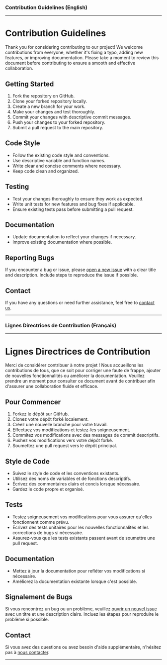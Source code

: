 ### Contribution Guidelines (English)

---

# Contribution Guidelines

Thank you for considering contributing to our project! We welcome contributions from everyone, whether it's fixing a typo, adding new features, or improving documentation. Please take a moment to review this document before contributing to ensure a smooth and effective collaboration.

## Getting Started

1. Fork the repository on GitHub.
2. Clone your forked repository locally.
3. Create a new branch for your work.
4. Make your changes and test thoroughly.
5. Commit your changes with descriptive commit messages.
6. Push your changes to your forked repository.
7. Submit a pull request to the main repository.

## Code Style

- Follow the existing code style and conventions.
- Use descriptive variable and function names.
- Write clear and concise comments where necessary.
- Keep code clean and organized.

## Testing

- Test your changes thoroughly to ensure they work as expected.
- Write unit tests for new features and bug fixes if applicable.
- Ensure existing tests pass before submitting a pull request.

## Documentation

- Update documentation to reflect your changes if necessary.
- Improve existing documentation where possible.

## Reporting Bugs

If you encounter a bug or issue, please [open a new issue](https://github.com/EDM-ESI-Deep-Minds/Procedural-Generation-Website/issues) with a clear title and description. Include steps to reproduce the issue if possible.

## Contact

If you have any questions or need further assistance, feel free to [contact us](nr_derradji@esi.dz).

---

### Lignes Directrices de Contribution (Français)

---

# Lignes Directrices de Contribution

Merci de considérer contribuer à notre projet ! Nous accueillons les contributions de tous, que ce soit pour corriger une faute de frappe, ajouter de nouvelles fonctionnalités ou améliorer la documentation. Veuillez prendre un moment pour consulter ce document avant de contribuer afin d'assurer une collaboration fluide et efficace.

## Pour Commencer

1. Forkez le dépôt sur GitHub.
2. Clonez votre dépôt forké localement.
3. Créez une nouvelle branche pour votre travail.
4. Effectuez vos modifications et testez-les soigneusement.
5. Commitez vos modifications avec des messages de commit descriptifs.
6. Pushez vos modifications vers votre dépôt forké.
7. Soumettez une pull request vers le dépôt principal.

## Style de Code

- Suivez le style de code et les conventions existants.
- Utilisez des noms de variables et de fonctions descriptifs.
- Écrivez des commentaires clairs et concis lorsque nécessaire.
- Gardez le code propre et organisé.

## Tests

- Testez soigneusement vos modifications pour vous assurer qu'elles fonctionnent comme prévu.
- Écrivez des tests unitaires pour les nouvelles fonctionnalités et les corrections de bugs si nécessaire.
- Assurez-vous que les tests existants passent avant de soumettre une pull request.

## Documentation

- Mettez à jour la documentation pour refléter vos modifications si nécessaire.
- Améliorez la documentation existante lorsque c'est possible.

## Signalement de Bugs

Si vous rencontrez un bug ou un problème, veuillez [ouvrir un nouvel issue](https://github.com/EDM-ESI-Deep-Minds/Procedural-Generation-Website/issues) avec un titre et une description clairs. Incluez les étapes pour reproduire le problème si possible.

## Contact

Si vous avez des questions ou avez besoin d'aide supplémentaire, n'hésitez pas à [nous contacter](nr_derradji@esi.dz).

---
